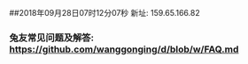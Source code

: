 ##2018年09月28日07时12分07秒 新址: 159.65.166.82
### 兔友常见问题及解答: https://github.com/wanggonging/d/blob/w/FAQ.md
